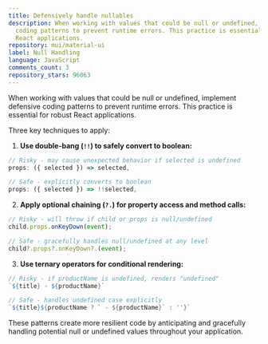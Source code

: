 ```yaml
---
title: Defensively handle nullables
description: When working with values that could be null or undefined, implement defensive
  coding patterns to prevent runtime errors. This practice is essential for robust
  React applications.
repository: mui/material-ui
label: Null Handling
language: JavaScript
comments_count: 3
repository_stars: 96063
---
```


When working with values that could be null or undefined, implement defensive coding patterns to prevent runtime errors. This practice is essential for robust React applications.

Three key techniques to apply:

1. **Use double-bang (`!!`) to safely convert to boolean:**
```js
// Risky - may cause unexpected behavior if selected is undefined
props: ({ selected }) => selected,

// Safe - explicitly converts to boolean
props: ({ selected }) => !!selected,
```

2. **Apply optional chaining (`?.`) for property access and method calls:**
```js
// Risky - will throw if child or props is null/undefined
child.props.onKeyDown(event);

// Safe - gracefully handles null/undefined at any level
child?.props?.onKeyDown?.(event);
```

3. **Use ternary operators for conditional rendering:**
```js
// Risky - if productName is undefined, renders "undefined"
`${title} - ${productName}`

// Safe - handles undefined case explicitly
`${title}${productName ? ` - ${productName}` : ''}`
```

These patterns create more resilient code by anticipating and gracefully handling potential null or undefined values throughout your application.